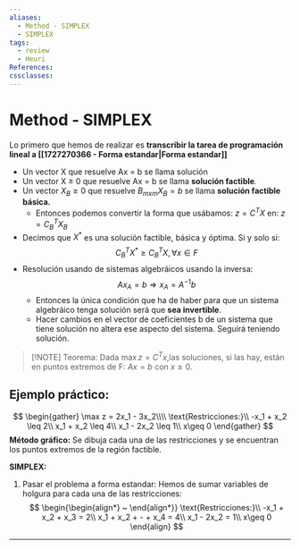 ```yaml
---
aliases:
  - Method - SIMPLEX
  - SIMPLEX
tags:
  - review
  - Heuri
References: 
cssclasses:
---
```

# Method - SIMPLEX
Lo primero que hemos de realizar es **transcribir la tarea de programación lineal a [[1727270366 - Forma estandar|Forma estandar]]**

+ Un vector X que resuelve Ax = b se llama solución
+ Un vector X ≥ 0 que resuelve Ax = b se llama **solución factible**. 
+ Un vector $X_B \geq 0$ que resuelve $B_{mxm}X_B=b$ se llama **solución factible básica.**
	+ Entonces podemos convertir la forma que usábamos: $z = C^T X$  en: $z = C_B^TX_B$
+ Decimos que $X^*$ es una solución factible, básica y óptima. Si y solo si:
$$C_B^TX^* \geq C_B^TX, \forall x \in F$$
+ Resolución usando de sistemas algebráicos usando la inversa:
$$
Ax_A = b \Rightarrow x_A= A^{-1}b
$$
	+ Entonces la única condición que ha de haber para que un sistema algebráico tenga solución será que **sea invertible**.
	+ Hacer cambios en el vector de coeficientes b de un sistema que tiene solución no altera ese aspecto del sistema. Seguirá teniendo solución.

> [!NOTE] Teorema: 
> Dada $\max z = C^Tx$,las soluciones, si las hay, están en puntos extremos de F: $Ax = b$ con $x\geq0$. 


## Ejemplo práctico: 
$$
\begin{gather}
\max z = 2x_1 - 3x_2\\\\
\text{Restricciones:}\\
-x_1 + x_2 \leq 2\\
x_1 + x_2 \leq 4\\
x_1 - 2x_2 \leq 1\\
x\geq 0
\end{gather}
$$
**Método gráfico:**
Se dibuja cada una de las restricciones y se encuentran los puntos extremos de la región factible. 

**SIMPLEX:**
1. Pasar el problema a forma estandar: Hemos de sumar variables de holgura para cada una de las restricciones:
$$
\begin{\begin{align*}
~
\end{align*}}
\text{Restricciones:}\\
-x_1 + x_2 + x_3 = 2\\
x_1 + x_2 + - + x_4 = 4\\
x_1 - 2x_2 = 1\\
x\geq 0
\end{align}
$$

***
